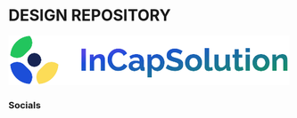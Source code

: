 # DESIGN REPOSITORY 

<a href="https://incapsolution.com/">
  <img src="logos/Screenshot_2023-10-02_at_13.41.02-removebg-preview.png" alt="Logo" margin="auto 0px"/>
</a>










                    
### Socials


